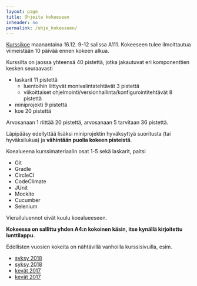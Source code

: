 ```yaml
---
layout: page
title: Ohjeita kokeeseen
inheader: no
permalink: /ohje_kokeeseen/
---
```


[Kurssikoe](https://courses.helsinki.fi/fi/TKT20006/133010615) maanantaina 16.12. 9-12 salissa A111. Kokeeseen tulee ilmoittautua viimeistään 10 päivää ennen kokeen alkua. 

Kurssilta on jaossa yhteensä 40 pistettä, jotka jakautuvat eri komponenttien kesken seuraavasti

- laskarit 11 pistettä
  - luentoihin liittyvät monivalintatehtävät 3 pistettä 
  - viikoittaiset ohjelmointi/versionhallinta/konfigurointitehtävät 8 pistettä
- miniprojekti 9 pistettä
- koe 20 pistettä

Arvosanaan 1 riittää 20 pistettä, arvosanaan 5 tarvitaan 36 pistettä. 

Läpipääsy edellyttää lisäksi miniprojektin hyväksyttyä suoritusta (tai hyväksilukua) ja **vähintään puolia kokeen pisteistä**.

Koealueena kurssimateriaalin osat 1-5 sekä laskarit, paitsi

- Git
- Gradle 
- CircleCI
- CodeClimate 
- JUnit 
- Mockito 
- Cucumber 
- Selenium

Vierailuluennot eivät kuulu koealueeseen.

**Kokeessa on sallittu yhden A4:n kokoinen käsin, itse kynällä kirjoitettu lunttilappu.**

Edellisten vuosien kokeita on nähtävillä vanhoilla kurssisivuilla, esim.
- [syksy 2018](https://github.com/mluukkai/Ohjelmistotuotanto2018)
- [syksy 2018](https://github.com/mluukkai/ohjelmistotuotanto2017)
- [kevät 2017](https://github.com/mluukkai/ohtu2017)
- [kevät 2017](https://github.com/mluukkai/ohtu2016)
